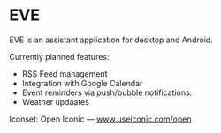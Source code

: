 # EVE

EVE is an assistant application for desktop and Android.

Currently planned features:
- RSS Feed management
- Integration with Google Calendar
- Event reminders via push/bubble notifications.
- Weather updaates

Iconset: Open Iconic — www.useiconic.com/open
